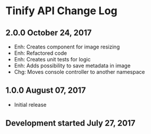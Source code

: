 Tinify API Change Log
=====================

2.0.0 October 24, 2017
----------------------
* Enh: Creates component for image resizing
* Enh: Refactored code
* Enh: Creates unit tests for logic
* Enh: Adds possibility to save metadata in image
* Chg: Moves console controller to another namespace

1.0.0 August 07, 2017
---------------------
* Initial release

Development started July 27, 2017
--------------------------------- 

